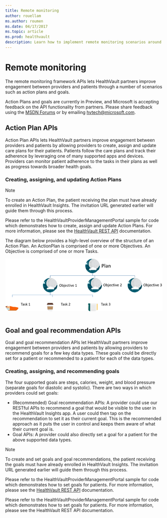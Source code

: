 ```yaml
---
title: Remote monitoring
author: rouellam
ms.author: roumen
ms.date: 04/17/2017
ms.topic: article
ms.prod: healthvault
description: Learn how to implement remote monitoring scenarios around action plans and goals
---
```


Remote monitoring
=================
The remote monitoring framework APIs lets HealthVault partners improve engagement between providers and patients through a number of scenarios such as action plans and goals.

Action Plans and goals are currently in Preview, and Microsoft is accepting feedback on the API functionality from partners. Please share feedback using the <a href="https://social.msdn.microsoft.com/Forums/en-US/home?category=healthvault" id="PageContent_18332_3">MSDN Forums</a> or by emailing <hvtech@microsoft.com>.

Action Plan APIs
----------------
Action Plan APIs lets HealthVault partners improve engagement between providers and patients by allowing providers to create, assign and update care plans for their patients. Patients follow the care plans and track their adherence by leveraging one of many supported apps and devices. Providers can monitor patient adherence to the tasks in their plans as well as progress towards broader health goals.

### Creating, assigning, and updating Action Plans

> [!NOTE]
> To create an Action Plan, the patient receiving the plan must have already enrolled in HealthVault Insights. The invitation URL generated earlier will guide them through this process.

Please refer to the HealthVaultProviderManagementPortal sample for code which demonstrates how to create, assign and update Action Plans. For more information, please see the [HealthVault REST API](https://go.microsoft.com/fwlink/?linkid=839407) documentation.

The diagram below provides a high-level overview of the structure of an Action Plan. An ActionPlan is comprised of one or more Objectives. An Objective is comprised of one or more Tasks.

<img src="/healthvault/images/IC866028.png" title="Action plan hierarchy" alt="Action plan hierarchy" id="HVActionPlans_fig06" /> 

Goal and goal recommendation APIs
---------------------------------
Goal and goal recommendation APIs let HealthVault partners improve engagement between providers and patients by allowing providers to recommend goals for a few key data types. These goals could be directly set for a patient or recommended to a patient for each of the data types.

### Creating, assigning, and recommending goals
The four supported goals are steps, calories, weight, and blood pressure (separate goals for diastolic and systolic). There are two ways in which providers could set goals:
-   (Recommended) Goal recommendation APIs: A provider could use our RESTful APIs to recommend a goal that would be visible to the user in the HealthVault Insights app. A user could then tap on the recommendation to set it as their current goal. This is the recommended approach as it puts the user in control and keeps them aware of what their current goal is.
-   Goal APIs: A provider could also directly set a goal for a patient for the above supported data types.

> [!NOTE]
> To create and set goals and goal recommendations, the patient receiving the goals must have already enrolled in HealthVault Insights. The invitation URL generated earlier will guide them through this process.

Please refer to the HealthVaultProviderManagementPortal sample for code which demonstrates how to set goals for patients. For more information, please see the [HealthVault REST API](https://go.microsoft.com/fwlink/?linkid=839407) documentation.

Please refer to the HealthVaultProviderManagementPortal sample for code which demonstrates how to set goals for patients. For more information, please see the HealthVault REST API documentation.


